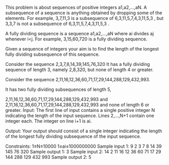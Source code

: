 This problem is about sequences of positive integers a1,a2,...,aN. A subsequence of a sequence is anything obtained by dropping some of the elements. For example, 3,7,11,3 is a subsequence of 6,3,11,5,7,4,3,11,5,3 , but 3,3,7 is not a subsequence of 6,3,11,5,7,4,3,11,5,3 .

A fully dividing sequence is a sequence a1,a2,...,aN where ai divides aj whenever i<j. For example, 3,15,60,720 is a fully dividing sequence.

Given a sequence of integers your aim is to find the length of the longest fully dividing subsequence of this sequence.

Consider the sequence 2,3,7,8,14,39,145,76,320
It has a fully dividing sequence of length 3, namely 2,8,320, but none of length 4 or greater.

Consider the sequence 2,11,16,12,36,60,71,17,29,144,288,129,432,993.

It has two fully dividing subsequences of length 5,

2,11,16,12,36,60,71,17,29,144,288,129,432,993 and
2,11,16,12,36,60,71,17,29,144,288,129,432,993 and none of length 6 or greater.
Input:
The first line of input contains a single positive integer N indicating the length of the input sequence. Lines 2,...,N+1 contain one integer each. The integer on line i+1 is ai.

Output:
Your output should consist of a single integer indicating the length of the longest fully dividing subsequence of the input sequence.

Constraints:
1≤N≤10000
1≤ai≤1000000000
Sample input 1:
9
2
3
7
8
14
39
145
76
320
Sample output 1:
3
Sample input 2:
14
2
11
16
12
36
60
71
17
29
144
288
129
432
993
Sample output 2:
5
